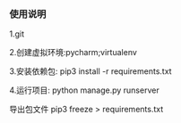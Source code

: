 ### 使用说明
1.git

2.创建虚拟环境:pycharm;virtualenv 

3.安装依赖包:
pip3 install -r requirements.txt

4.运行项目:
python manage.py runserver

导出包文件
pip3 freeze > requirements.txt

